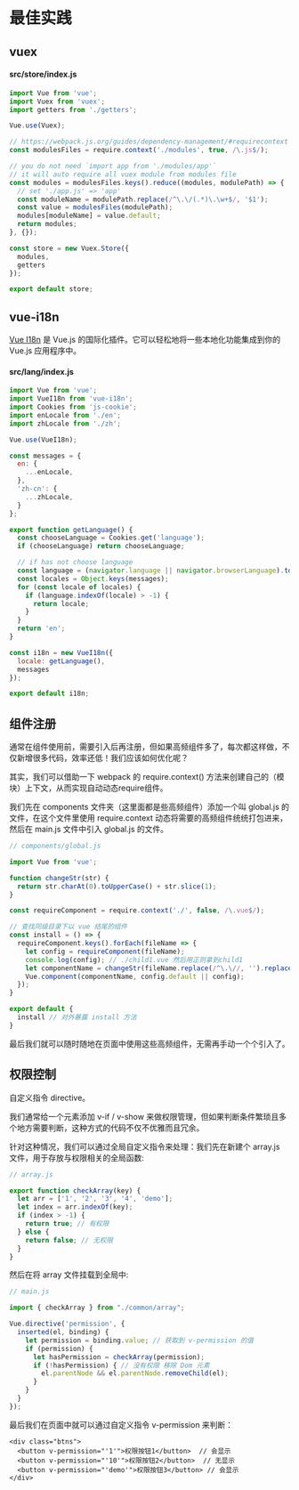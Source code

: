 # 最佳实践

## vuex

#### src/store/index.js

``` js
import Vue from 'vue';
import Vuex from 'vuex';
import getters from './getters';

Vue.use(Vuex);

// https://webpack.js.org/guides/dependency-management/#requirecontext
const modulesFiles = require.context('./modules', true, /\.js$/);

// you do not need `import app from './modules/app'`
// it will auto require all vuex module from modules file
const modules = modulesFiles.keys().reduce((modules, modulePath) => {
  // set './app.js' => 'app'
  const moduleName = modulePath.replace(/^\.\/(.*)\.\w+$/, '$1');
  const value = modulesFiles(modulePath);
  modules[moduleName] = value.default;
  return modules;
}, {});

const store = new Vuex.Store({
  modules,
  getters
});

export default store;
```

## vue-i18n

[Vue I18n](https://kazupon.github.io/vue-i18n/zh/) 是 Vue.js 的国际化插件。它可以轻松地将一些本地化功能集成到你的 Vue.js 应用程序中。

#### src/lang/index.js

``` js
import Vue from 'vue';
import VueI18n from 'vue-i18n';
import Cookies from 'js-cookie';
import enLocale from './en';
import zhLocale from './zh';

Vue.use(VueI18n);

const messages = {
  en: {
    ...enLocale,
  },
  'zh-cn': {
    ...zhLocale,
  }
};

export function getLanguage() {
  const chooseLanguage = Cookies.get('language');
  if (chooseLanguage) return chooseLanguage;

  // if has not choose language
  const language = (navigator.language || navigator.browserLanguage).toLowerCase();
  const locales = Object.keys(messages);
  for (const locale of locales) {
    if (language.indexOf(locale) > -1) {
      return locale;
    }
  }
  return 'en';
}

const i18n = new VueI18n({
  locale: getLanguage(),
  messages
});

export default i18n;
```

## 组件注册

通常在组件使用前，需要引入后再注册，但如果高频组件多了，每次都这样做，不仅新增很多代码，效率还低！我们应该如何优化呢？

其实，我们可以借助一下 webpack 的 require.context() 方法来创建自己的（模块）上下文，从而实现自动动态require组件。

我们先在 components 文件夹（这里面都是些高频组件）添加一个叫 global.js 的文件，在这个文件里使用 require.context 动态将需要的高频组件统统打包进来，然后在 main.js 文件中引入 global.js 的文件。

``` js
// components/global.js

import Vue from 'vue';

function changeStr(str) {
  return str.charAt(0).toUpperCase() + str.slice(1);
}

const requireComponent = require.context('./', false, /\.vue$/);

// 查找同级目录下以 vue 结尾的组件
const install = () => {
  requireComponent.keys().forEach(fileName => {
    let config = requireComponent(fileName);
    console.log(config); // ./child1.vue 然后用正则拿到child1
    let componentName = changeStr(fileName.replace(/^\.\//, '').replace(/\.\w+$/, ''));
    Vue.component(componentName, config.default || config);
  });
}

export default {
  install // 对外暴露 install 方法
}
```

最后我们就可以随时随地在页面中使用这些高频组件，无需再手动一个个引入了。

## 权限控制

自定义指令 directive。

我们通常给一个元素添加 v-if / v-show 来做权限管理，但如果判断条件繁琐且多个地方需要判断，这种方式的代码不仅不优雅而且冗余。

针对这种情况，我们可以通过全局自定义指令来处理：我们先在新建个 array.js 文件，用于存放与权限相关的全局函数:

``` js
// array.js

export function checkArray(key) {
  let arr = ['1', '2', '3', '4', 'demo'];
  let index = arr.indexOf(key);
  if (index > -1) {
    return true; // 有权限
  } else {
    return false; // 无权限
  }
}
```

然后在将 array 文件挂载到全局中:

``` js
// main.js

import { checkArray } from "./common/array";

Vue.directive('permission', {
  inserted(el, binding) {
    let permission = binding.value; // 获取到 v-permission 的值
    if (permission) {
      let hasPermission = checkArray(permission);
      if (!hasPermission) { // 没有权限 移除 Dom 元素
        el.parentNode && el.parentNode.removeChild(el);
      }
    }
  }
});
```

最后我们在页面中就可以通过自定义指令 v-permission 来判断：

``` vue
<div class="btns">
  <button v-permission="'1'">权限按钮1</button>  // 会显示
  <button v-permission="'10'">权限按钮2</button>  // 无显示
  <button v-permission="'demo'">权限按钮3</button> // 会显示
</div>
```
